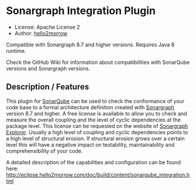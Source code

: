 Sonargraph Integration Plugin
=================

- License: Apache License 2
- Author: [hello2morrow](https://www.hello2morrow.com)

Compatible with Sonargraph 8.7 and higher versions.
Requires Java 8 runtime.

Check the GitHub Wiki for information about compatibilities with SonarQube versions and Sonargraph versions.  

## Description / Features
This plugin for [SonarQube](http://www.sonarsource.com/) can be used to check the conformance of your code base to a 
formal architecture definition created with [Sonargraph](https://www.hello2morrow.com/products/sonargraph/architect9) version 8.7 and higher. 
A free license is available to allow you to check and measure the overall coupling and the level of cyclic dependencies at the package level. 
This license can be requested on the website of [Sonargraph Explorer](https://www.hello2morrow.com/products/sonargraph/explorer).
Usually a high level of coupling and cyclic dependencies points to a high level of 
structural erosion. If structural erosion grows over a certain level this will have a negative impact on testability, maintainability and 
comprehensibility of your code.

A detailed description of the capabilities and configuration can be found here: <a href="http://eclipse.hello2morrow.com/doc/build/content/sonarqube_integration.html">http://eclipse.hello2morrow.com/doc/build/content/sonarqube_integration.html</a> 

